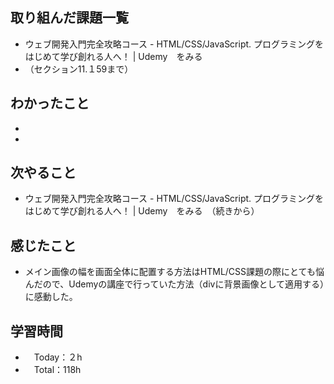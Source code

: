 ## 取り組んだ課題一覧
- ウェブ開発入門完全攻略コース - HTML/CSS/JavaScript. プログラミングをはじめて学び創れる人へ！ | Udemy　をみる
- （セクション11.１59まで）

## わかったこと
- 
-

## 次やること
- ウェブ開発入門完全攻略コース - HTML/CSS/JavaScript. プログラミングをはじめて学び創れる人へ！ | Udemy　をみる　（続きから）

## 感じたこと
- メイン画像の幅を画面全体に配置する方法はHTML/CSS課題の際にとても悩んだので、Udemyの講座で行っていた方法（divに背景画像として適用する）に感動した。

## 学習時間
- 　Today：２h
- 　Total：118h
